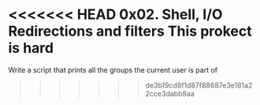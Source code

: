 <<<<<<< HEAD
0x02. Shell, I/O Redirections and filters
This prokect is hard
=======
Write a script that prints all the groups the current user is part of
>>>>>>> de3b19cd8f1d87f88687e3e181a22cce3dabb8aa
